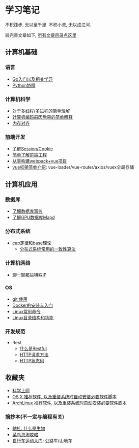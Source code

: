 # 学习笔记
不积跬步, 无以至千里. 不积小流, 无以成江河.

较完善文章如下, [所有文章目录点这里](/catalog.md)

## 计算机基础
### 语言
- [Go入门以及相关学习](/basics/language/golang/)
- [Python协程](/basics/language/python/coroutines.md)
### 计算机科学
- [对于多线程/多进程的简单理解](/basics/skill/thread_process.md)
- [计算机编码前因后果的简单解释](/basics/skill/encode/encode_0.md)
- [内存对齐](/basics/skill/Memory-Alignment.md)
### 前端开发
- [了解Session/Cookie](/basics/front_end/fe/Session-Cookie.md)
- [简单了解前端工程](/basics/front_end/fe/dev&build&deploy.md)
- [从零构建webpack+vue项目](/basics/front_end/fe/crete-project.md)
- [vue框架简单介绍](/basics/front_end/vue/vue.md): vue-loader/vue-router/axios/vuex全局存储

## 计算机应用
### 数据库
- [了解数据库事务](/application/database/basics/transaction.md)
- [了解GPU数据库Mapd](/application/database/mapd/Mapd.md)
### 分布式系统
- [cap定律和base理论](/application/distributed_system/cap_base.md)
    - [分布式系统常用的一致性算法](/application/distributed_system/consistency.md)
### 计算机网络
- [聊一聊那些特殊IP](/application/network/special_ip.md)
### OS
- [git 使用](/application/os/git/use.md)
- [Docker的安装与入门](/application/os/lxc/docker/how_to_use.md)
- [Linux常用命令](/application/os/linux/basic_cmd.md)
- [Linux目录结构和功能](/application/os/linux/dirstructure.md)
### 开发规范
- Rest
    - [什么是Restful](/application/standard/rest/restful.md)
    - [HTTP请求方法](/application/standard/rest/HTTP_request_methods.md)
    - [HTTP状态码](/application/standard/rest/HTTP_status_code.md)

## 收藏夹
- [科学上网](/collect/soft/shadowsocks.md)
- [OS X 推荐软件, 以及重装系统时自动安装必要软件脚本](/collect/soft/osx/init.md)
- [ArchLinux 推荐软件, 以及重装系统时自动安装必要软件脚本](https://github.com/everywan/arch_i3)
### 摘抄本(不一定与编程有关)
- [瞎扯: 什么是生物](/collect/litera/FUN/WhatsIt.md)
- [菜鸟海淘攻略](/collect/litera/RESEARCH/HowGoSea.md)
- [自行车运动入门](/collect/litera/RESEARCH/outdoor/cycle.md): 公路车/山地车
